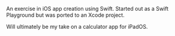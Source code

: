 An exercise in iOS app creation using Swift. Started out as a Swift Playground but was ported to an Xcode project.

Will ultimately be my take on a calculator app for iPadOS.
